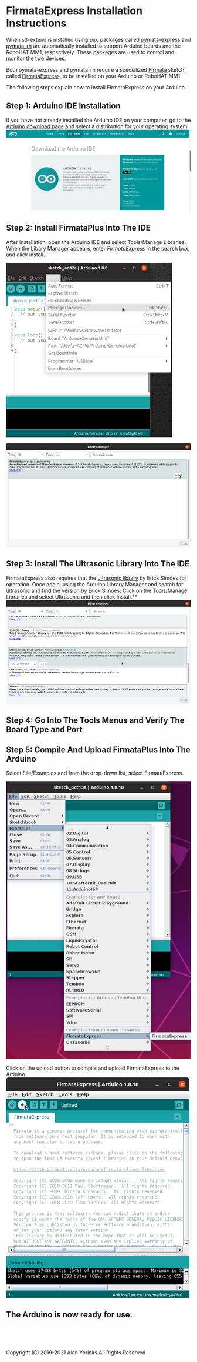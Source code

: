 
# FirmataExpress Installation Instructions

When s3-extend is installed using pip,  packages called
[pymata-express](https://mryslab.github.io/pymata-express/) and
[pymata_rh](https://github.com/MrYsLab/pymata_rh) 
are automatically installed to support Arduino boards and the RoboHAT MM1, 
respectively.
These packages are used to control
and monitor the two devices.

Both pymata-express and pymata_rh require a specialized
[Firmata ](https://github.com/firmata/protocol)sketch, called
[FirmataExpress,](https://github.com/MrYsLab/FirmataExpress) to be
installed on your Arduino or RoboHAT MM1.

The following steps explain how to install FirmataExpress on your
Arduino.

## Step 1: Arduino IDE Installation

If you have not already installed the Arduino IDE on your computer, go
to the [Arduino download page](https://www.arduino.cc/en/Main/Software)
and select a distribution for your operating system.
 <img src="../images/arduino_ide.png" > </br>
 
 
## Step 2: Install FirmataPlus Into The IDE

After installation, open the Arduino IDE and select Tools/Manage
Libraries. When the Libary Manager appears, enter *FirmataExpress* in
the search box, and click install.
 
 <img src="../images/manage_libraries.png" > </br>
 
 <img src="../images/install_firmata_express.png">

## Step 3: Install The Ultrasonic Library Into The IDE
FirmataExpress also requires that the
[ultrasonic library](https://github.com/ErickSimoes/Ultrasonic) by Erick
Simões for operation. Once again, using the Arduino Library Manager and
search for ultrasonic and find the version by Erick Simoes. Click on the
Tools/Manage Libraries and select Ultrasonic and then click Install.**
<img src="../images/Ultrasonic.png">

## Step 4: Go Into The Tools Menus and Verify The Board Type and Port

## Step 5: Compile And Upload FirmataPlus Into The Arduino

Select File/Examples and from the drop-down list, select FirmataExpress.

<img src="../images/select_firmata_express.png" > </br>

Click on the upload button to compile and upload FirmataExpress to the
Arduino.  
<img src="../images/compile.png" > </br>

## The Arduino is now ready for use.



<br> <br> <br>


Copyright (C) 2019-2021 Alan Yorinks All Rights Reserved
